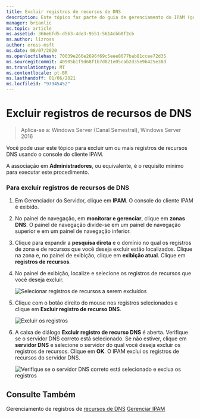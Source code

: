 ```yaml
---
title: Excluir registros de recursos de DNS
description: Este tópico faz parte do guia de gerenciamento do IPAM (gerenciamento de endereços IP) no Windows Server 2016.
manager: brianlic
ms.topic: article
ms.assetid: 366e6fd5-d563-4de3-9551-5614cbb8f2cb
ms.author: lizross
author: eross-msft
ms.date: 08/07/2020
ms.openlocfilehash: 70039e266e2696f69c5eee8077bab81ccee72d35
ms.sourcegitcommit: 40905b1f9d68f1b7d821e05cab2d35e9b425e38d
ms.translationtype: MT
ms.contentlocale: pt-BR
ms.lasthandoff: 01/06/2021
ms.locfileid: "97945452"
---
```

# <a name="delete-dns-resource-records"></a>Excluir registros de recursos de DNS

>Aplica-se a: Windows Server (Canal Semestral), Windows Server 2016

Você pode usar este tópico para excluir um ou mais registros de recursos DNS usando o console do cliente IPAM.

A associação em **Administradores**, ou equivalente, é o requisito mínimo para executar este procedimento.

### <a name="to-delete-dns-resource-records"></a>Para excluir registros de recursos de DNS

1.  Em Gerenciador do Servidor, clique em  **IPAM**. O console do cliente IPAM é exibido.

2.  No painel de navegação, em **monitorar e gerenciar**, clique em **zonas DNS**.  O painel de navegação divide-se em um painel de navegação superior e em um painel de navegação inferior.

3.  Clique para expandir a **pesquisa direta** e o domínio no qual os registros de zona e de recursos que você deseja excluir estão localizados. Clique na zona e, no painel de exibição, clique em **exibição atual**. Clique em **registros de recursos**.

4.  No painel de exibição, localize e selecione os registros de recursos que você deseja excluir.

    ![Selecionar registros de recursos a serem excluídos](../../media/Delete-DNS-Resource-Records/ipam_DeleteRR_01.jpg)

5.  Clique com o botão direito do mouse nos registros selecionados e clique em **Excluir registro de recurso DNS**.

    ![Excluir os registros](../../media/Delete-DNS-Resource-Records/ipam_DeleteRR_02.jpg)

6.  A caixa de diálogo **Excluir registro de recurso DNS** é aberta. Verifique se o servidor DNS correto está selecionado. Se não estiver, clique em **servidor DNS** e selecione o servidor do qual você deseja excluir os registros de recursos. Clique em **OK**. O IPAM exclui os registros de recursos do servidor DNS.

    ![Verifique se o servidor DNS correto está selecionado e exclua os registros](../../media/Delete-DNS-Resource-Records/ipam_DeleteRR_03.jpg)

## <a name="see-also"></a>Consulte Também
Gerenciamento de registros de [recursos de DNS](DNS-Resource-Record-Management.md) 
 [Gerenciar IPAM](Manage-IPAM.md)




